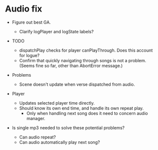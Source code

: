 # Audio fix
* Figure out best GA.
    * Clarify logPlayer and logState labels?

* TODO
    * dispatchPlay checks for player canPlayThrough. Does this account for logue?
    * Confirm that quickly navigating through songs is not a problem. (Seems fine so far, other than AbortError message.)

* Problems
    * Scene doesn't update when verse dispatched from audio.

* Player
    * Updates selected player time directly.
    * Should know its own end time, and handle its own repeat play.
        * Only when handling next song does it need to concern audio manager.

* Is single mp3 needed to solve these potential problems?
    * Can audio repeat?
    * Can audio automatically play next song?